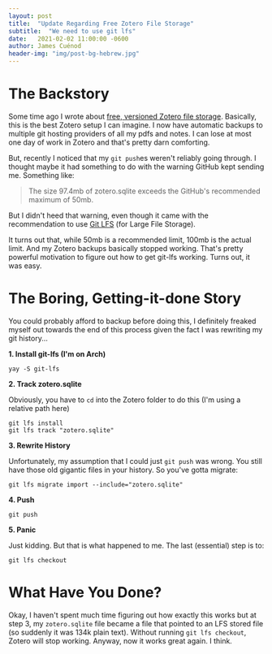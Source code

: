 ```yaml
---
layout: post
title:  "Update Regarding Free Zotero File Storage"
subtitle:  "We need to use git lfs"
date:   2021-02-02 11:00:00 -0600
author: James Cuénod
header-img: "img/post-bg-hebrew.jpg"
---
```



# The Backstory

Some time ago I wrote about [free, versioned Zotero file storage](https://jcuenod.github.io/bibletech/2020/06/14/zotero-github-backups/). Basically, this is the best Zotero setup I can imagine. I now have automatic backups to multiple git hosting providers of all my pdfs and notes. I can lose at most one day of work in Zotero and that's pretty darn comforting.

But, recently I noticed that my `git push`es weren't reliably going through. I thought maybe it had something to do with the warning GitHub kept sending me. Something like:

> The size 97.4mb of zotero.sqlite exceeds the GitHub's recommended maximum of 50mb.

But I didn't heed that warning, even though it came with the recommendation to use [Git LFS](https://git-lfs.github.com/) (for Large File Storage).

It turns out that, while 50mb is a recommended limit, 100mb is the actual limit. And my Zotero backups basically stopped working. That's pretty powerful motivation to figure out how to get git-lfs working. Turns out, it was easy.

# The Boring, Getting-it-done Story

You could probably afford to backup before doing this, I definitely freaked myself out towards the end of this process given the fact I was rewriting my git history...

**1. Install git-lfs (I'm on Arch)**

```
yay -S git-lfs
```

**2. Track zotero.sqlite**

Obviously, you have to `cd` into the Zotero folder to do this (I'm using a relative path here)

```
git lfs install
git lfs track "zotero.sqlite"
```

**3. Rewrite History**

Unfortunately, my assumption that I could just `git push` was wrong. You still have those old gigantic files in your history. So you've gotta migrate:

```
git lfs migrate import --include="zotero.sqlite"
```

**4. Push**

```
git push
```

**5. Panic**

Just kidding. But that is what happened to me. The last (essential) step is to:

```
git lfs checkout
```

# What Have You Done?

Okay, I haven't spent much time figuring out how exactly this works but at step 3, my `zotero.sqlite` file became a file that pointed to an LFS stored file (so suddenly it was 134k plain text). Without running `git lfs checkout`, Zotero will stop working. Anyway, now it works great again. I think.
